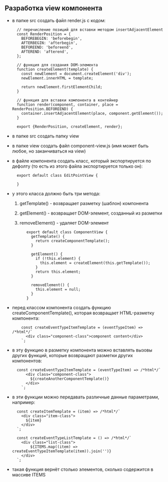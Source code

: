 ## Разработка view компонента

- в папке src создать файл render.js с кодом:

        // перечисление позиций для вставки методом insertAdjacentElement
        const RenderPosition = {
          BEFOREBEGIN: 'beforebegin',
          AFTERBEGIN: 'afterbegin',
          BEFOREEND: 'beforeend',
          AFTEREND: 'afterend',
        };

        // функция для создания DOM-элемента
        function createElement(template) {
          const newElement = document.createElement('div');
          newElement.innerHTML = template;

          return newElement.firstElementChild;
        }
          
        // функция для вставки компонента в контейнер
        function render(component, container, place = RenderPosition.BEFOREEND) {
          container.insertAdjacentElement(place, component.getElement());
        }

        export {RenderPosition, createElement, render};

- в папке src создать папку view
- в папке view создать файл component-view.js (имя может быть любое, но заканчиваться на view)
- в файле компонента создать класс, который экспортируется по дефолту (то есть из этого файла экспортируется только он):

        export default class EditPointView {

        }

- у этого класса должно быть три метода:
  1. getTemplate() - возвращает разметку (шаблон) компонента
  2. getElement() - возвращает DOM-элемент, созданный из разметки
  3. removeElement() - удаляет DOM-элемент

            export default class ComponentView {
              getTemplate() {
                return createComponentTemplate();
              }

              getElement() {
                if (!this.element) {
                  this.element = createElement(this.getTemplate());
                }
                return this.element;
              }

              removeElement() {
                this.element = null;
              }
            }

- перед классом компонента создать функцию createComponentTemplate(), которая возвращает HTML-разметку компонента:

          const createEventTypeItemTemplate = (eventTypeItem) => /*html*/`
            <div class="component-class">component content</div>
          `;

- в эту функцию в разметку компонента можно вставлять вызовы других функций, которые возвращают разметки других компонентов:

        const createEventTypeItemTemplate = (eventTypeItem) => /*html*/`
            <div class="component-class">
              ${createAnotherComponentTemplate()}
            </div>
          `;

- в эти функции можно передавать различные данные параметрами, например:

        const createItemTemplate = (item) => /*html*/`
          <div class="item-class">
            ${item}
          </div>
        `;

        const createEventTypeListTemplate = () => /*html*/`
          <div class="list-class">
              ${ITEMS.map((item) => createEventTypeItemTemplate(item)).join('')}
          </div>
        `;

- такая функция вернёт столько элементов, сколько содержится в массиве ITEMS